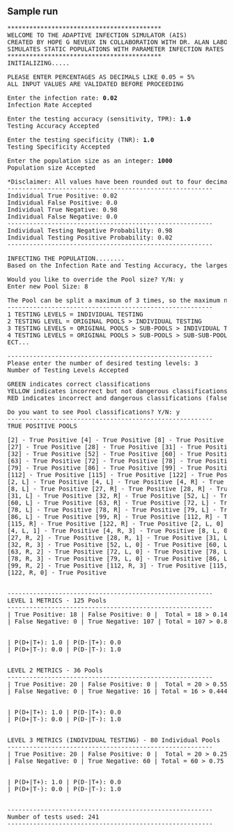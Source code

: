 ## Sample run

<pre>
******************************************
WELCOME TO THE ADAPTIVE INFECTION SIMULATOR (AIS)
CREATED BY HOPE G NEVEUX IN COLLABORATION WITH DR. ALAN LABOUSEUR MARCH 2021
SIMULATES STATIC POPULATIONS WITH PARAMETER INFECTION RATES AND TESTING ACCURACY
******************************************
INITIALIZING.....

PLEASE ENTER PERCENTAGES AS DECIMALS LIKE 0.05 = 5%
ALL INPUT VALUES ARE VALIDATED BEFORE PROCEEDING

Enter the infection rate: <b>0.02</b>
Infection Rate Accepted

Enter the testing accuracy (sensitivity, TPR): <b>1.0</b>
Testing Accuracy Accepted

Enter the testing specificity (TNR): <b>1.0</b>
Testing Specificity Accepted

Enter the population size as an integer: <b>1000</b>
Population size Accepted

*Disclaimer: All values have been rounded out to four decimal places*
--------------------------------------------------------
Individual True Positive: 0.02
Individual False Positive: 0.0
Individual True Negative: 0.98
Individual False Negative: 0.0
--------------------------------------------------------
Individual Testing Negative Probability: 0.98
Individual Testing Positive Probability: 0.02
--------------------------------------------------------

INFECTING THE POPULATION........
Based on the Infection Rate and Testing Accuracy, the largest Pool size for efficient Pooled Testing is 10

Would you like to override the Pool size? Y/N: y
Enter new Pool Size: 8

The Pool can be split a maximum of 3 times, so the maximum number of testing levels is 4
--------------------------------------------------------
1 TESTING LEVELS = INDIVIDUAL TESTING
2 TESTING LEVEL = ORIGINAL POOLS > INDIVIDUAL TESTING
3 TESTING LEVELS = ORIGINAL POOLS > SUB-POOLS > INDIVIDUAL TESTING
4 TESTING LEVELS = ORIGINAL POOLS > SUB-POOLS > SUB-SUB-POOLS > INDIVIDUAL TESTING
ECT...

--------------------------------------------------------
Please enter the number of desired testing levels: 3
Number of Testing Levels Accepted

GREEN indicates correct classifications
YELLOW indicates incorrect but not dangerous classifications (false positive)
RED indicates incorrect and dangerous classifications (false negative)

Do you want to see Pool classifications? Y/N: y
--------------------------------------------------------
TRUE POSITIVE POOLS

[2] - True Positive [4] - True Positive [8] - True Positive
[27] - True Positive [28] - True Positive [31] - True Positive
[32] - True Positive [52] - True Positive [60] - True Positive
[63] - True Positive [72] - True Positive [78] - True Positive
[79] - True Positive [86] - True Positive [99] - True Positive
[112] - True Positive [115] - True Positive [122] - True Positive
[2, L] - True Positive [4, L] - True Positive [4, R] - True Positive
[8, L] - True Positive [27, R] - True Positive [28, R] - True Positive
[31, L] - True Positive [32, R] - True Positive [52, L] - True Positive
[60, L] - True Positive [63, R] - True Positive [72, L] - True Positive
[78, L] - True Positive [78, R] - True Positive [79, L] - True Positive
[86, L] - True Positive [99, R] - True Positive [112, R] - True Positive
[115, R] - True Positive [122, R] - True Positive [2, L, 0] - True Positive
[4, L, 1] - True Positive [4, R, 3] - True Positive [8, L, 0] - True Positive
[27, R, 2] - True Positive [28, R, 1] - True Positive [31, L, 1] - True Positive
[32, R, 3] - True Positive [52, L, 0] - True Positive [60, L, 0] - True Positive
[63, R, 2] - True Positive [72, L, 0] - True Positive [78, L, 0] - True Positive
[78, R, 3] - True Positive [79, L, 0] - True Positive [86, L, 2] - True Positive
[99, R, 2] - True Positive [112, R, 3] - True Positive [115, R, 3] - True Positive
[122, R, 0] - True Positive


--------------------------------------------------------
LEVEL 1 METRICS - 125 Pools
--------------------------------------------------------
| True Positive: 18 | False Positive: 0 |  Total = 18 > 0.144
| False Negative: 0 | True Negative: 107 | Total = 107 > 0.856


| P(D+|T+): 1.0 | P(D-|T+): 0.0
| P(D+|T-): 0.0 | P(D-|T-): 1.0


LEVEL 2 METRICS - 36 Pools
--------------------------------------------------------
| True Positive: 20 | False Positive: 0 |  Total = 20 > 0.5556
| False Negative: 0 | True Negative: 16 | Total = 16 > 0.4444


| P(D+|T+): 1.0 | P(D-|T+): 0.0
| P(D+|T-): 0.0 | P(D-|T-): 1.0


LEVEL 3 METRICS (INDIVIDUAL TESTING) - 80 Individual Pools
--------------------------------------------------------
| True Positive: 20 | False Positive: 0 |  Total = 20 > 0.25
| False Negative: 0 | True Negative: 60 | Total = 60 > 0.75


| P(D+|T+): 1.0 | P(D-|T+): 0.0
| P(D+|T-): 0.0 | P(D-|T-): 1.0


--------------------------------------------------------
Number of tests used: 241
--------------------------------------------------------
</pre>

